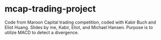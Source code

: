 # mcap-trading-project
Code from Maroon Capital trading competition, coded with Kabir Buch and Eliot Huang. Slides by me, Kabir, Eliot, and Michael Hansen. 
Purpose is to utilize MACD to detect a divergence.  

